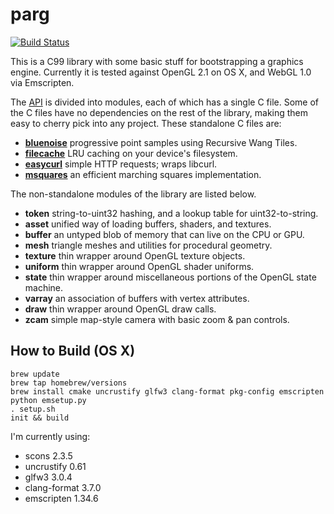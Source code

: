 # parg

[![Build Status](https://travis-ci.org/prideout/parg.svg?branch=master)](https://travis-ci.org/prideout/parg)

This is a C99 library with some basic stuff for bootstrapping a graphics engine.  Currently it is tested against OpenGL 2.1 on OS X, and WebGL 1.0 via Emscripten.

The [API](https://github.com/prideout/parg/blob/master/include/par.h) is divided into modules, each of which has a single C file.  Some of the C files have no dependencies on the rest of the library, making them easy to cherry pick into any project.  These standalone C files are:

- **[bluenoise](https://github.com/prideout/parg/blob/master/src/bluenoise.c)** progressive point samples using Recursive Wang Tiles.
- **[filecache](https://github.com/prideout/parg/blob/master/src/filecache.c)** LRU caching on your device's filesystem.
- **[easycurl](https://github.com/prideout/parg/blob/master/src/easycurl.c)** simple HTTP requests; wraps libcurl.
- **[msquares](https://github.com/prideout/parg/blob/master/src/msquares.c)** an efficient marching squares implementation.

The non-standalone modules of the library are listed below.

- **token** string-to-uint32 hashing, and a lookup table for uint32-to-string.
- **asset** unified way of loading buffers, shaders, and textures.
- **buffer** an untyped blob of memory that can live on the CPU or GPU.
- **mesh** triangle meshes and utilities for procedural geometry.
- **texture** thin wrapper around OpenGL texture objects.
- **uniform** thin wrapper around OpenGL shader uniforms.
- **state** thin wrapper around miscellaneous portions of the OpenGL state machine.
- **varray** an association of buffers with vertex attributes.
- **draw** thin wrapper around OpenGL draw calls.
- **zcam** simple map-style camera with basic zoom & pan controls.

## How to Build (OS X)

```
brew update
brew tap homebrew/versions
brew install cmake uncrustify glfw3 clang-format pkg-config emscripten
python emsetup.py
. setup.sh
init && build
```

I'm currently using:
- scons 2.3.5
- uncrustify 0.61
- glfw3 3.0.4
- clang-format 3.7.0
- emscripten 1.34.6
